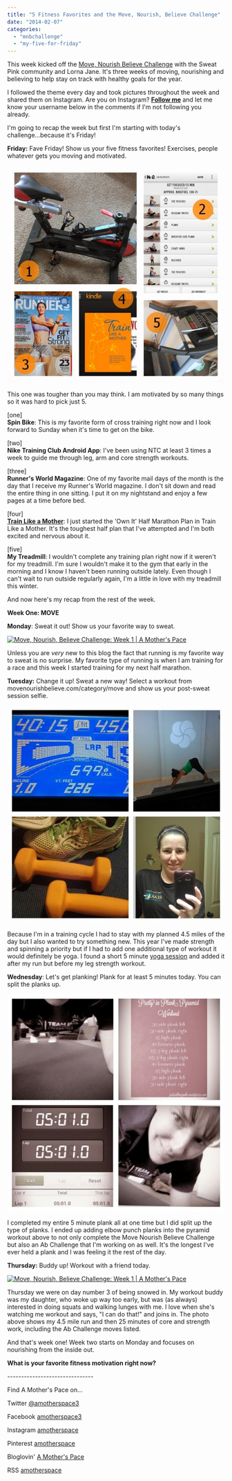```yaml
---
title: "5 Fitness Favorites and the Move, Nourish, Believe Challenge"
date: "2014-02-07"
categories: 
  - "mnbchallenge"
  - "my-five-for-friday"
---
```


This week kicked off the [Move, Nourish Believe Challenge](https://www.facebook.com/events/571617342921583/) with the Sweat Pink community and Lorna Jane. It's three weeks of moving, nourishing and believing to help stay on track with healthy goals for the year.  
  
I followed the theme every day and took pictures throughout the week and shared them on Instagram. Are you on Instagram? [**Follow me**](http://instagram.com/amotherspace) and let me know your username below in the comments if I'm not following you already.  
  
I'm going to recap the week but first I'm starting with today's challenge...because it's Friday!  
  
**Friday:** Fave Friday! Show us your five fitness favorites! Exercises, people whatever gets you moving and motivated.  
  
  

[![Move, Nourish, Believe Challenge: Week 1 | A Mother's Pace](images/5FitnessFavs.jpg "Move, Nourish, Believe Challenge: Week 1 | A Mother's Pace")](http://amotherspace.net/wp-content/uploads/2014/02/5FitnessFavs.jpg)

  
This one was tougher than you may think. I am motivated by so many things so it was hard to pick just 5. 
  
\[one\]  
**Spin Bike**: This is my favorite form of cross training right now and I look forward to Sunday when it's time to get on the bike.  
  
\[two\]  
**Nike Training Club Android App**: I've been using NTC at least 3 times a week to guide me through leg, arm and core strength workouts.   
  
\[three\]  
**Runner's World Magazine**: One of my favorite mail days of the month is the day that I receive my Runner's World magazine. I don't sit down and read the entire thing in one sitting. I put it on my nightstand and enjoy a few pages at a time before bed.  
  
\[four\]  
**[Train Like a Mother](http://amzn.to/10eETuP)**: I just started the 'Own It' Half Marathon Plan in Train Like a Mother. It's the toughest half plan that I've attempted and I'm both excited and nervous about it.  
  
\[five\]  
**My Treadmill**: I wouldn't complete any training plan right now if it weren't for my treadmill. I'm sure I wouldn't make it to the gym that early in the morning and I know I haven't been running outside lately. Even though I can't wait to run outside regularly again, I'm a little in love with my treadmill this winter.  
  
And now here's my recap from the rest of the week.  
  
**Week One: MOVE**  
  
**Monday**: Sweat it out! Show us your favorite way to sweat.  
  
  

[![Move, Nourish, Believe Challenge: Week 1 | A Mother's Pace](images/My+favorite+way+to+%23sweatpink+is+training+for+a+race.+Today+is+the+first+day+of+training+for+my+6th+half.+@LornaJaneActive+@fitapproach+%23mnbchallenge+%23lornajane+%23halfmarathon+%23findyourstrong+%23dreambigrunlong+%23mot.jpg "Move, Nourish, Believe Challenge: Week 1 | A Mother's Pace")](http://amotherspace.net/wp-content/uploads/2014/02/My+favorite+way+to+%23sweatpink+is+training+for+a+race.+Today+is+the+first+day+of+training+for+my+6th+half.+@LornaJaneActive+@fitapproach+%23mnbchallenge+%23lornajane+%23halfmarathon+%23findyourstrong+%23dreambigrunlong+%23mot.jpg)

  
Unless you are _very_ new to this blog the fact that running is my favorite way to sweat is no surprise. My favorite type of running is when I am training for a race and this week I started training for my next half marathon.  
  
**Tuesday:** Change it up! Sweat a new way! Select a workout from movenourishbelieve.com/category/move and show us your post-sweat session selfie.  
  
  

[![Move, Nourish, Believe Challenge: Week 1 | A Mother's Pace](images/%23mnbchallenge+Day+2+I+tried+a+new+post+run+yoga+session!+4.5+miles,+yoga,+15+minute+leg+workout+and+now+I'm+ready+to+spend+the+%23snowday+with+my+kids.+%23sweatpink+@lornajaneactive+@fitapproach+%23ffcheckin+%23RunThisYe.jpg "Move, Nourish, Believe Challenge: Week 1 | A Mother's Pace")](http://3.bp.blogspot.com/-2TofIyF5jkw/UvEP_jGexyI/AAAAAAAAX4c/6pzK54QOvX0/s1600/%23mnbchallenge+Day+2+I+tried+a+new+post+run+yoga+session!+4.5+miles,+yoga,+15+minute+leg+workout+and+now+I'm+ready+to+spend+the+%23snowday+with+my+kids.+%23sweatpink+@lornajaneactive+@fitapproach+%23ffcheckin+%23RunThisYe.jpg)

  
Because I'm in a training cycle I had to stay with my planned 4.5 miles of the day but I also wanted to try something new. This year I've made strength and spinning a priority but if I had to add one additional type of workout it would definitely be yoga. I found a short 5 minute [yoga session](http://movenourishbelieve.com/category/move) and added it after my run but before my leg strength workout.   
  
**Wednesday**: Let's get planking! Plank for at least 5 minutes today. You can split the planks up.  
  
  

[![Move, Nourish, Believe Challenge: Week 1 | A Mother's Pace](images/I'm+combining+my+%23bestfoot+%23abchallenge+and+%23mnbchallenge+today.+5+minutes+of+the+planks+above+with+elbow+punch+planks+added.+I+followed+the+planks+up+with+some+flutter+kicks+and+ended+with+the+boat+pose.+Ouch+in.jpg "Move, Nourish, Believe Challenge: Week 1 | A Mother's Pace")](http://1.bp.blogspot.com/-bYUWDJcfCkM/UvP0B1zK_yI/AAAAAAAAYEI/TN-7Q_6QtbE/s1600/I'm+combining+my+%23bestfoot+%23abchallenge+and+%23mnbchallenge+today.+5+minutes+of+the+planks+above+with+elbow+punch+planks+added.+I+followed+the+planks+up+with+some+flutter+kicks+and+ended+with+the+boat+pose.+Ouch+in.jpg)

  
I completed my entire 5 minute plank all at one time but I did split up the type of planks. I ended up adding elbow punch planks into the pyramid workout above to not only complete the Move Nourish Believe Challenge but also an Ab Challenge that I'm working on as well. It's the longest I've ever held a plank and I was feeling it the rest of the day.  
  
**Thursday:** Buddy up! Workout with a friend today.  
  
  

[![Move, Nourish, Believe Challenge: Week 1 | A Mother's Pace](images/Another+%2523snowday+today+means+we+are+staying+home.+One+of+my+usual+workout+partners+joined+me+for+some+squats+and+walking+lunges.+I+ran+4.5+miles+and+followed+it+up+with+25+minutes+of+strength+and+core+work%252C+inclu.jpg "Move, Nourish, Believe Challenge: Week 1 | A Mother's Pace")](http://amotherspace.net/wp-content/uploads/2014/02/Another+%2523snowday+today+means+we+are+staying+home.+One+of+my+usual+workout+partners+joined+me+for+some+squats+and+walking+lunges.+I+ran+4.5+miles+and+followed+it+up+with+25+minutes+of+strength+and+core+work%252C+inclu.jpg)

  
Thursday we were on day number 3 of being snowed in. My workout buddy was my daughter, who woke up way too early, but was (as always) interested in doing squats and walking lunges with me. I love when she's watching me workout and says, "I can do that!" and joins in. The photo above shows my 4.5 mile run and then 25 minutes of core and strength work, including the Ab Challenge moves listed.  
  
And that's week one! Week two starts on Monday and focuses on nourishing from the inside out.  
  
  

**What is your favorite fitness motivation right now?** 

  
  
  

\-------------------------------

  

Find A Mother's Pace on...  
  
Twitter [@amotherspace3](https://twitter.com/amotherspace3)  
  
Facebook [amotherspace3](http://facebook.com/amotherspace3)  
  
Instagram [amotherspace](http://instagram.com/amotherspace)  
  
Pinterest [amotherspace](http://pinterest.com/amotherspace/)  
  
Bloglovin' [A Mother's Pace](http://www.bloglovin.com/en/blog/6680087)  
  
RSS [amotherspace](http://feeds.feedburner.com/amotherspace)
